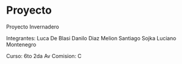 # Proyecto

Proyecto Invernadero

Integrantes: Luca De Blasi
Danilo Diaz Melion
Santiago Sojka
Luciano Montenegro

Curso: 6to 2da Av
Comision: C
